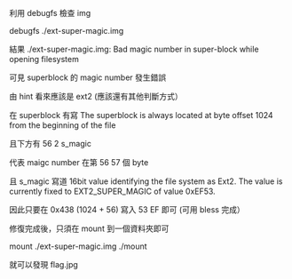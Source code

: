 利用 debugfs 檢查 img 

debugfs ./ext-super-magic.img

結果 
./ext-super-magic.img: Bad magic number in super-block while opening filesystem

可見 superblock 的 magic number 發生錯誤


由 hint 看來應該是 ext2 (應該還有其他判斷方式）

在 superblock 有寫 
The superblock is always located at byte offset 1024 from the beginning of the file

且下方有  56    2   s_magic

代表 maigc number 在第 56 57 個 byte

且 s_magic 寫道
16bit value identifying the file system as Ext2. The value is currently fixed to EXT2_SUPER_MAGIC of value 0xEF53.

因此只要在 0x438 (1024 + 56) 寫入 53 EF 即可  (可用 bless 完成）

修復完成後，只須在 mount 到一個資料夾即可

mount ./ext-super-magic.img ./mount 

就可以發現 flag.jpg
